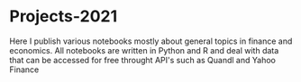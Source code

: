 # Projects-2021
Here I publish various notebooks mostly about general topics in finance and economics. All notebooks are written in Python and R and deal with data that can be accessed for free throught API's such as Quandl and Yahoo Finance
